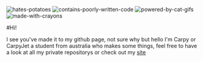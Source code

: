 ![hates-potatoes](https://user-images.githubusercontent.com/81344719/154904121-85437942-98ae-440d-b64b-c17e1b4ca1e7.svg)
![contains-poorly-written-code](https://user-images.githubusercontent.com/81344719/154904227-f6e85f2e-5247-45cf-ad8f-29d981c213e2.svg)
![powered-by-cat-gifs](https://user-images.githubusercontent.com/81344719/154904456-e875d7e2-3102-46cf-90cb-21391b0097f5.svg)
![made-with-crayons](https://user-images.githubusercontent.com/81344719/154905348-d8d6611b-fde7-4efc-97bd-0b6ab4ba227f.svg)


#Hi!

I see you've made it to my github page, not sure why but hello
I'm Carpy or CarpyJet a student from australia who makes some things, feel free to have a look at all my private repositorys or check out my [site](lachlan.link)
